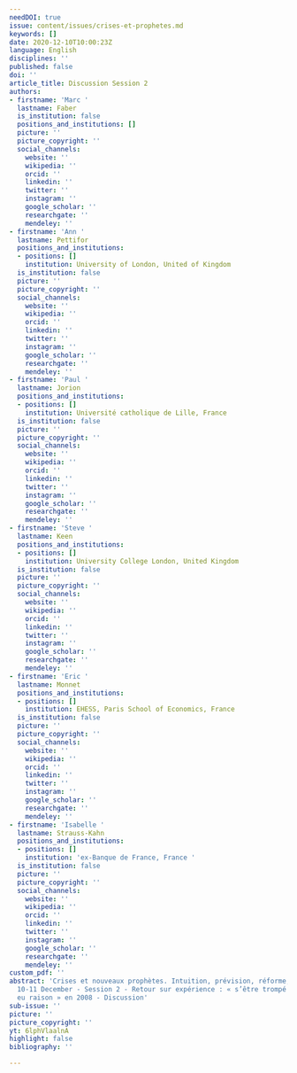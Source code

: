 ```yaml
---
needDOI: true
issue: content/issues/crises-et-prophetes.md
keywords: []
date: 2020-12-10T10:00:23Z
language: English
disciplines: ''
published: false
doi: ''
article_title: Discussion Session 2
authors:
- firstname: 'Marc '
  lastname: Faber
  is_institution: false
  positions_and_institutions: []
  picture: ''
  picture_copyright: ''
  social_channels:
    website: ''
    wikipedia: ''
    orcid: ''
    linkedin: ''
    twitter: ''
    instagram: ''
    google_scholar: ''
    researchgate: ''
    mendeley: ''
- firstname: 'Ann '
  lastname: Pettifor
  positions_and_institutions:
  - positions: []
    institution: University of London, United of Kingdom
  is_institution: false
  picture: ''
  picture_copyright: ''
  social_channels:
    website: ''
    wikipedia: ''
    orcid: ''
    linkedin: ''
    twitter: ''
    instagram: ''
    google_scholar: ''
    researchgate: ''
    mendeley: ''
- firstname: 'Paul '
  lastname: Jorion
  positions_and_institutions:
  - positions: []
    institution: Université catholique de Lille, France
  is_institution: false
  picture: ''
  picture_copyright: ''
  social_channels:
    website: ''
    wikipedia: ''
    orcid: ''
    linkedin: ''
    twitter: ''
    instagram: ''
    google_scholar: ''
    researchgate: ''
    mendeley: ''
- firstname: 'Steve '
  lastname: Keen
  positions_and_institutions:
  - positions: []
    institution: University College London, United Kingdom
  is_institution: false
  picture: ''
  picture_copyright: ''
  social_channels:
    website: ''
    wikipedia: ''
    orcid: ''
    linkedin: ''
    twitter: ''
    instagram: ''
    google_scholar: ''
    researchgate: ''
    mendeley: ''
- firstname: 'Eric '
  lastname: Monnet
  positions_and_institutions:
  - positions: []
    institution: EHESS, Paris School of Economics, France
  is_institution: false
  picture: ''
  picture_copyright: ''
  social_channels:
    website: ''
    wikipedia: ''
    orcid: ''
    linkedin: ''
    twitter: ''
    instagram: ''
    google_scholar: ''
    researchgate: ''
    mendeley: ''
- firstname: 'Isabelle '
  lastname: Strauss-Kahn
  positions_and_institutions:
  - positions: []
    institution: 'ex-Banque de France, France '
  is_institution: false
  picture: ''
  picture_copyright: ''
  social_channels:
    website: ''
    wikipedia: ''
    orcid: ''
    linkedin: ''
    twitter: ''
    instagram: ''
    google_scholar: ''
    researchgate: ''
    mendeley: ''
custom_pdf: ''
abstract: 'Crises et nouveaux prophètes. Intuition, prévision, réforme, Paris IAS,
  10-11 December - Session 2 - Retour sur expérience : « s’être trompé » et « avoir
  eu raison » en 2008 - Discussion'
sub-issue: ''
picture: ''
picture_copyright: ''
yt: 6lphVlaalnA
highlight: false
bibliography: ''

---
```

<Youtube yt="6lphVlaalnA" caption="Discussion" start="5781" stop="8329"></Youtube>